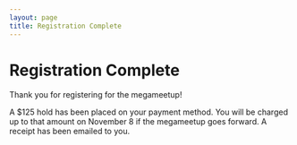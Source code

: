 ```yaml
---
layout: page
title: Registration Complete
---
```

# Registration Complete

Thank you for registering for the megameetup!

A $125 hold has been placed on your payment method. You will be charged up to
that amount on November 8 if the megameetup goes forward. A receipt has been
emailed to you.
